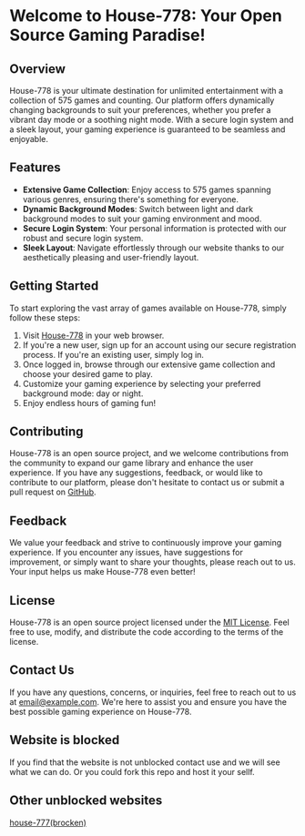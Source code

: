 # Welcome to House-778: Your Open Source Gaming Paradise!


## Overview

House-778 is your ultimate destination for unlimited entertainment with a collection of 575 games and counting. Our platform offers dynamically changing backgrounds to suit your preferences, whether you prefer a vibrant day mode or a soothing night mode. With a secure login system and a sleek layout, your gaming experience is guaranteed to be seamless and enjoyable.

## Features

- **Extensive Game Collection**: Enjoy access to 575 games spanning various genres, ensuring there's something for everyone.
- **Dynamic Background Modes**: Switch between light and dark background modes to suit your gaming environment and mood.
- **Secure Login System**: Your personal information is protected with our robust and secure login system.
- **Sleek Layout**: Navigate effortlessly through our website thanks to our aesthetically pleasing and user-friendly layout.

## Getting Started

To start exploring the vast array of games available on House-778, simply follow these steps:

1. Visit [House-778](https://house-778.github.io) in your web browser.
2. If you're a new user, sign up for an account using our secure registration process. If you're an existing user, simply log in.
3. Once logged in, browse through our extensive game collection and choose your desired game to play.
4. Customize your gaming experience by selecting your preferred background mode: day or night.
5. Enjoy endless hours of gaming fun!

## Contributing

House-778 is an open source project, and we welcome contributions from the community to expand our game library and enhance the user experience. If you have any suggestions, feedback, or would like to contribute to our platform, please don't hesitate to contact us or submit a pull request on [GitHub](https://github.com/example/house-778).

## Feedback

We value your feedback and strive to continuously improve your gaming experience. If you encounter any issues, have suggestions for improvement, or simply want to share your thoughts, please reach out to us. Your input helps us make House-778 even better!

## License

House-778 is an open source project licensed under the [MIT License](https://opensource.org/licenses/MIT). Feel free to use, modify, and distribute the code according to the terms of the license.

## Contact Us

If you have any questions, concerns, or inquiries, feel free to reach out to us at [email@example.com](mailto:javapythoinfo@gmail.com). We're here to assist you and ensure you have the best possible gaming experience on House-778.

## Website is blocked

If you find that the website is not unblocked contact use and we will see what we can do. Or you could fork this repo and host it your sellf.

## Other unblocked websites
[house-777(brocken)](https://house-777.github.io)


